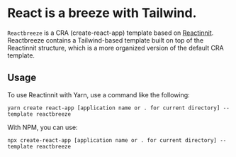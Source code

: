 # React is a breeze with Tailwind.
`Reactbreeze` is a CRA (create-react-app) template based on [Reactinnit](https://github.com/DanningtonSystems/cra-template-reactinnit). Reactbreeze contains a Tailwind-based template built on top of the Reactinnit structure, which is a more organized version of the default CRA template.

## Usage

To use Reactinnit with Yarn, use a command like the following:

`yarn create react-app [application name or . for current directory] --template reactbreeze`

With NPM, you can use:

`npx create-react-app [application name or . for current directory] --template reactbreeze`